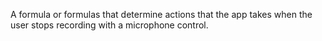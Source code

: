 A formula or formulas that determine actions that the app takes when the user stops recording with a microphone control.
